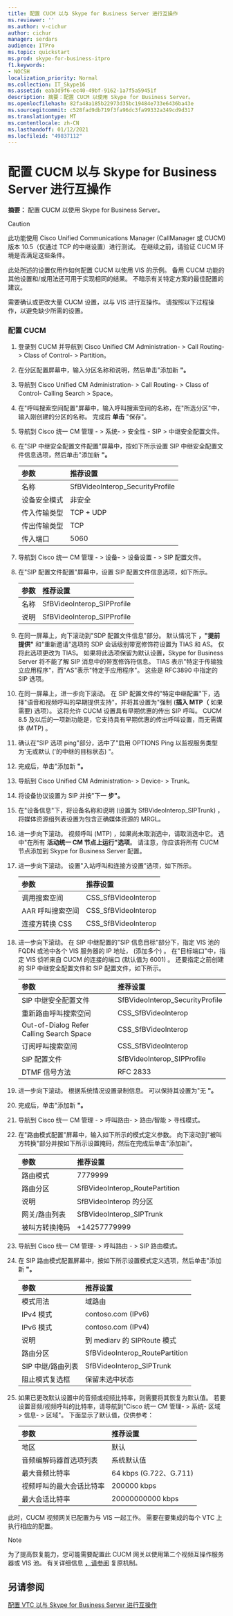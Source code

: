 ```yaml
---
title: 配置 CUCM 以与 Skype for Business Server 进行互操作
ms.reviewer: ''
ms.author: v-cichur
author: cichur
manager: serdars
audience: ITPro
ms.topic: quickstart
ms.prod: skype-for-business-itpro
f1.keywords:
- NOCSH
localization_priority: Normal
ms.collection: IT_Skype16
ms.assetid: eab3d9f6-ec40-49bf-9162-1a7f5a59451f
description: 摘要：配置 CUCM 以使用 Skype for Business Server。
ms.openlocfilehash: 82fa48a185b22973d35bc19484e733e6436ba43e
ms.sourcegitcommit: c528fad9db719f3fa96dc3fa99332a349cd9d317
ms.translationtype: MT
ms.contentlocale: zh-CN
ms.lasthandoff: 01/12/2021
ms.locfileid: "49837112"
---
```

# <a name="configure-cucm-for-interoperation-with-skype-for-business-server"></a>配置 CUCM 以与 Skype for Business Server 进行互操作
 
**摘要：** 配置 CUCM 以使用 Skype for Business Server。
  
> [!CAUTION]
> 此功能使用 Cisco Unified Communications Manager (CallManager 或 CUCM) 版本 10.5（仅通过 TCP 的中继设置）进行测试。 在继续之前，请验证 CUCM 环境是否满足这些条件。 
  
此处所述的设置仅用作如何配置 CUCM 以使用 VIS 的示例。 备用 CUCM 功能的其他设置和/或用法还可用于实现相同的结果。 不暗示有关特定方案的最佳配置的建议。
  
需要确认或更改大量 CUCM 设置，以与 VIS 进行互操作。 请按照以下过程操作，以避免缺少所需的设置。
  
### <a name="configure-the-cucm"></a>配置 CUCM

1. 登录到 CUCM 并导航到 Cisco Unified CM Administration- \> Call Routing- \> Class of Control- \> Partition。
    
2. 在分区配置屏幕中，输入分区名称和说明，然后单击"添加新 **"。**
    
3. 导航到 Cisco Unified CM Administration- \> Call Routing- \> Class of Control- Calling Search \> Space。
    
4. 在"呼叫搜索空间配置"屏幕中，输入呼叫搜索空间的名称，在"所选分区"中，输入刚创建的分区的名称。 完成后 **单击** "保存"。
    
5. 导航到 Cisco 统一 CM 管理 - \> 系统- \> 安全性 - SIP \> 中继安全配置文件。
    
6. 在"SIP 中继安全配置文件配置"屏幕中，按如下所示设置 SIP 中继安全配置文件信息选项，然后单击"添加新 **"。**
    
   |**参数**|**推荐设置**|
   |:-----|:-----|
   |名称  <br/> |SfBVideoInterop_SecurityProfile  <br/> |
   |设备安全模式  <br/> |非安全  <br/> |
   |传入传输类型  <br/> |TCP + UDP  <br/> |
   |传出传输类型  <br/> |TCP  <br/> |
   |传入端口  <br/> |5060  <br/> |
   
7. 导航到 Cisco 统一 CM 管理 - \> 设备- \> 设备设置 - \> SIP 配置文件。
    
8. 在"SIP 配置文件配置"屏幕中，设置 SIP 配置文件信息选项，如下所示。 
    
   |**参数**|**推荐设置**|
   |:-----|:-----|
   |名称  <br/> |SfBVideoInterop_SIPProfile  <br/> |
   |说明  <br/> |SfBVideoInterop_SIPProfile  <br/> |
   
9. 在同一屏幕上，向下滚动到"SDP 配置文件信息"部分。 默认情况下 **，"提前提供"** 和"重新邀请"选项的 SDP 会话级别带宽修饰符设置为 TIAS 和 AS。 仅将此选项更改为 TIAS。 如果将此选项保留为默认设置，Skype for Business Server 将不能了解 SIP 消息中的带宽修饰符信息。 TIAS 表示"特定于传输独立应用程序"，而"AS"表示"特定于应用程序"。 这些是 RFC3890 中指定的 SIP 选项。
    
10. 在同一屏幕上，进一步向下滚动。 在 SIP 配置文件的"特定中继配置"下，选择"语音和视频呼叫的早期提供支持"，并将其设置为"强制 (**插入 MTP（** 如果需要) 选项）。 这将允许 CUCM 设置具有早期优惠的传出 SIP 呼叫。 CUCM 8.5 及以后的一项新功能是，它支持具有早期优惠的传出呼叫设置，而无需媒体 (MTP) 。
    
11. 确认在"SIP 选项 ping"部分，选中了"启用 OPTIONS Ping 以监视服务类型为'无或默认 ('的中继的目标状态) "。
    
12. 完成后，单击"添加新 **"。**
    
13. 导航到 Cisco Unified CM Administration- \> Device- \> Trunk。 
    
14. 将设备协议设置为 SIP 并按"下一 **步"。**
    
15. 在"设备信息"下，将设备名称和说明 (设置为 SfBVideoInterop_SIPTrunk) ，将媒体资源组列表设置为包含正确媒体资源的 MRGL。 
    
16. 进一步向下滚动。 视频呼叫 (MTP) ，如果尚未取消选中，请取消选中它。 选中"在所有 **活动统一 CM 节点上运行"选项**。 请注意，你应该将所有 CUCM 节点添加到 Skype for Business Server 配置。
    
17. 进一步向下滚动。 设置"入站呼叫和连接方设置"选项，如下所示。
    
    |**参数**|**推荐设置**|
    |:-----|:-----|
    |调用搜索空间  <br/> |CSS_SfBVideoInterop  <br/> |
    |AAR 呼叫搜索空间  <br/> |CSS_SfBVideoInterop  <br/> |
    |连接方转换 CSS  <br/> |CSS_SfBVideoInterop  <br/> |
   
18. 进一步向下滚动。 在 SIP 中继配置的"SIP 信息目标"部分下，指定 VIS 池的 FQDN 或池中各个 VIS 服务器的 IP 地址， (添加多个) 。 在"目标端口"中，指定 VIS 侦听来自 CUCM 的连接的端口 (默认值为 6001) 。 还要指定之前创建的 SIP 中继安全配置文件和 SIP 配置文件，如下所示。
    
    |**参数**|**推荐设置**|
    |:-----|:-----|
    |SIP 中继安全配置文件  <br/> |SfBVideoInterop_SecurityProfile  <br/> |
    |重新路由呼叫搜索空间  <br/> |CSS_SfBVideoInterop  <br/> |
    |Out-of-Dialog Refer Calling Search Space  <br/> |CSS_SfBVideoInterop  <br/> |
    |订阅呼叫搜索空间  <br/> |CSS_SfBVideoInterop  <br/> |
    |SIP 配置文件  <br/> |SfBVideoInterop_SIPProfile  <br/> |
    |DTMF 信号方法  <br/> |RFC 2833  <br/> |
   
19.  进一步向下滚动。 根据系统情况设置录制信息。 可以保持其设置为"无 **"。** 
    
20. 完成后，单击"添加新 **"。**
    
21. 导航到 Cisco 统一 CM 管理 - \> 呼叫路由- \> 路由/智能 \> 寻线模式。
    
22. 在"路由模式配置"屏幕中，输入如下所示的模式定义参数。 向下滚动到"被叫方转换"部分并按如下所示设置掩码，然后在完成后单击"添加新"。
    
    |**参数**|**推荐设置**|
    |:-----|:-----|
    |路由模式  <br/> |7779999  <br/> |
    |路由分区  <br/> |SfBVideoInterop_RoutePartition  <br/> |
    |说明  <br/> |SfBVideoInterop 的分区  <br/> |
    |网关/路由列表  <br/> |SfBVideoInterop_SIPTrunk  <br/> |
    |被叫方转换掩码  <br/> |+14257779999  <br/> |
   
23. 导航到 Cisco 统一 CM 管理- \> 呼叫路由 - \> SIP 路由模式。
    
24. 在 SIP 路由模式配置屏幕中，按如下所示设置模式定义选项，然后单击"添加新 **"。**
    
    |**参数**|**推荐设置**|
    |:-----|:-----|
    | 模式用法 <br/> |域路由  <br/> |
    |IPv4 模式  <br/> |contoso.com (IPv6)   <br/> |
    |IPv6 模式  <br/> |contoso.com (IPv4)   <br/> |
    |说明  <br/> |到 mediarv 的 SIPRoute 模式  <br/> |
    |路由分区  <br/> |SfBVideoInterop_RoutePartition  <br/> |
    |SIP 中继/路由列表  <br/> |SfBVideoInterop_SIPTrunk  <br/> |
    |阻止模式复选框  <br/> |保留未选中状态  <br/> |
   
25. 如果已更改默认设置中的音频或视频比特率，则需要将其恢复为默认值。 若要设置音频/视频呼叫的比特率，请导航到"Cisco 统一 CM 管理- \> 系统- 区域 \> 信息- \> 区域"。 下面显示了默认值，仅供参考：
    
    |**参数**|**推荐设置**|
    |:-----|:-----|
    |地区  <br/> |默认  <br/> |
    |音频编解码器首选项列表  <br/> |系统默认值  <br/> |
    |最大音频比特率  <br/> |64 kbps (G.722、G.711)   <br/> |
    |视频呼叫的最大会话比特率  <br/> |200000 kbps  <br/> |
    |最大会话比特率  <br/> |20000000000 kbps  <br/> |
   
此时，CUCM 视频网关已配置为与 VIS 一起工作。 需要在要集成的每个 VTC 上执行相应的配置。
> [!NOTE]
> 为了提高恢复能力，您可能需要配置此 CUCM 网关以使用第二个视频互操作服务器或 VIS 池。 有关详细信息 [，请参阅](../../plan-your-deployment/video-interop-server.md#resiliency) 复原机制。
  
## <a name="see-also"></a>另请参阅

[配置 VTC 以与 Skype for Business Server 进行互操作](configure-a-vtc-for-interoperation.md)

